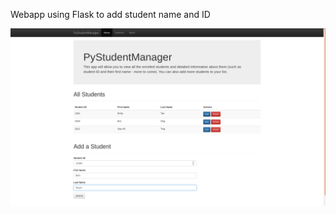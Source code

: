 Webapp using Flask to add student name and ID


![alt text](https://github.com/qwyeow/PluralSight/blob/master/webapp/studentmanagerwebpage.png)
